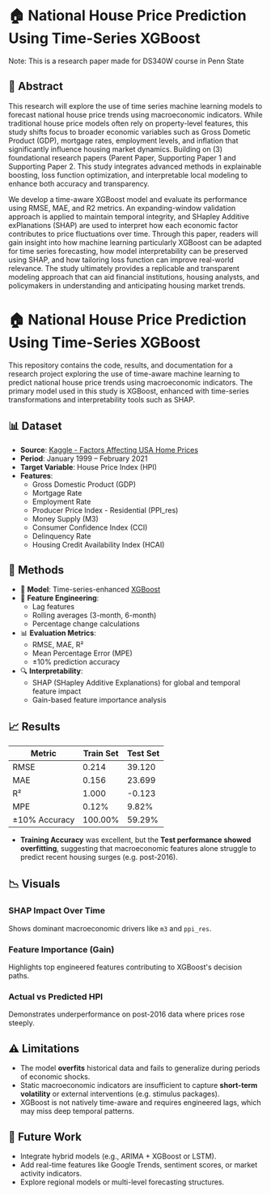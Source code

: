 # 🏠 National House Price Prediction Using Time-Series XGBoost

Note: This is a research paper made for DS340W course in Penn State

## 📌 Abstract

This research will explore the use of time series machine learning models to forecast national house price trends using macroeconomic indicators. While traditional house price models often rely on property-level features, this study shifts focus to broader economic variables such as Gross Dometic Product (GDP), mortgage rates, employment levels, and inflation that significantly influence housing market dynamics. Building on (3) foundational research papers (Parent Paper, Supporting Paper 1 and Supporting Paper 2. This study integrates advanced methods in explainable boosting, loss function optimization, and interpretable local modeling to enhance both accuracy and transparency.  

We develop a time-aware XGBoost model and evaluate its performance using RMSE, MAE, and R2 metrics. An expanding-window validation approach is applied to maintain temporal integrity, and SHapley Additive exPlanations (SHAP) are used to interpret how each economic factor contributes to price fluctuations over time. Through this paper, readers will gain insight into how machine learning particularly XGBoost can be adapted for time series forecasting, how model interpretability can be preserved using SHAP, and how tailoring loss function can improve real-world relevance. The study ultimately provides a replicable and transparent modeling approach that can aid financial institutions, housing analysts, and policymakers in understanding and anticipating housing market trends. 

# 🏠 National House Price Prediction Using Time-Series XGBoost

This repository contains the code, results, and documentation for a research project exploring the use of time-aware machine learning to predict national house price trends using macroeconomic indicators. The primary model used in this study is XGBoost, enhanced with time-series transformations and interpretability tools such as SHAP.

## 📊 Dataset

- **Source**: [Kaggle - Factors Affecting USA Home Prices](https://www.kaggle.com/code/faryarmemon/factors-affecting-usa-home-prices)
- **Period**: January 1999 – February 2021
- **Target Variable**: House Price Index (HPI)
- **Features**:
  - Gross Domestic Product (GDP)
  - Mortgage Rate
  - Employment Rate
  - Producer Price Index - Residential (PPI_res)
  - Money Supply (M3)
  - Consumer Confidence Index (CCI)
  - Delinquency Rate
  - Housing Credit Availability Index (HCAI)

## 🔧 Methods

- 🧠 **Model**: Time-series-enhanced [XGBoost](https://xgboost.readthedocs.io/)
- 📐 **Feature Engineering**:
  - Lag features
  - Rolling averages (3-month, 6-month)
  - Percentage change calculations
- 📊 **Evaluation Metrics**:
  - RMSE, MAE, R²
  - Mean Percentage Error (MPE)
  - ±10% prediction accuracy
- 🔍 **Interpretability**:
  - SHAP (SHapley Additive Explanations) for global and temporal feature impact
  - Gain-based feature importance analysis

## 📈 Results

| Metric | Train Set | Test Set |
|--------|-----------|----------|
| RMSE   | 0.214     | 39.120   |
| MAE    | 0.156     | 23.699   |
| R²     | 1.000     | -0.123   |
| MPE    | 0.12%     | 9.82%    |
| ±10% Accuracy | 100.00% | 59.29% |

- **Training Accuracy** was excellent, but the **Test performance showed overfitting**, suggesting that macroeconomic features alone struggle to predict recent housing surges (e.g. post-2016).

## 📉 Visuals

### SHAP Impact Over Time
Shows dominant macroeconomic drivers like `m3` and `ppi_res`.

### Feature Importance (Gain)
Highlights top engineered features contributing to XGBoost's decision paths.

### Actual vs Predicted HPI
Demonstrates underperformance on post-2016 data where prices rose steeply.

## ⚠️ Limitations

- The model **overfits** historical data and fails to generalize during periods of economic shocks.
- Static macroeconomic indicators are insufficient to capture **short-term volatility** or external interventions (e.g. stimulus packages).
- XGBoost is not natively time-aware and requires engineered lags, which may miss deep temporal patterns.

## 📌 Future Work

- Integrate hybrid models (e.g., ARIMA + XGBoost or LSTM).
- Add real-time features like Google Trends, sentiment scores, or market activity indicators.
- Explore regional models or multi-level forecasting structures.


